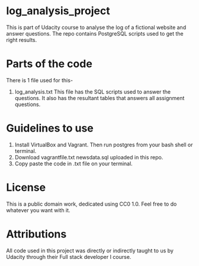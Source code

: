 # log_analysis_project
This is part of Udacity course to analyse the log of a fictional website and answer questions. The repo contains PostgreSQL scripts used to get the right results.

# Parts of the code
There is 1 file used for this-
1) log_analysis.txt
This file has the SQL scripts used to answer the questions. It also has the resultant tables that answers all assignment questions. 



# Guidelines to use
1) Install VirtualBox and Vagrant. Then run postgres from your bash shell or terminal. 
2) Download vagrantfile.txt newsdata.sql uploaded in this repo.
3) Copy paste the code in .txt file on your terminal.

# License
This is a public domain work, dedicated using CC0 1.0. Feel free to do whatever you want with it.

# Attributions
All code used in this project was directly or indirectly taught to us by Udacity through their Full stack developer I course.

